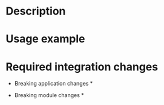 # Description



# Usage example



# Required integration changes

* Breaking application changes
    * 

* Breaking module changes
    * 
